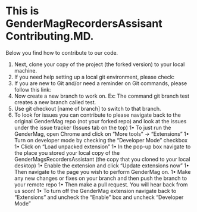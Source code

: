 # This is GenderMagRecordersAssisant Contributing.MD.
Below you find how to contribute to our code.

1.	Next, clone your copy of the project (the forked version) to your local machine.
2.	If you need help setting up a local git environment, please check:
2.	If you are new to Git and/or need a reminder on Git commands, please follow this link:
1.	Now create a new branch to work on. Ex: The command git branch test creates a new branch called test.
2.	Use git checkout [name of branch] to switch to that branch.
1.	To look for issues you can contribute to please navigate back to the original GenderMag repo (not your forked repo) and look at the issues under the issue tracker (Issues tab on the top)
1•	To just run the GenderMag, open Chrome and click on “More tools” -> “Extensions”
1•	Turn on developer mode by checking the “Developer Mode” checkbox
1•	Click on “Load unpacked extension”
1•	In the pop-up box navigate to the place you stored your local copy of the GenderMagsRecordersAssistant (the copy that you cloned to your local desktop)
1•	Enable the extension and click “Update extensions now”
1•	Then navigate to the page you wish to perform GenderMag on.
1•	Make any new changes or fixes on your branch and then push the branch to your remote repo
1•	Then make a pull request. You will hear back from us soon!
1•	To turn off the GenderMag extension navigate back to “Extensions” and uncheck the “Enable” box and uncheck “Developer Mode”

